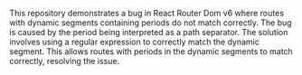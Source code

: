 This repository demonstrates a bug in React Router Dom v6 where routes with dynamic segments containing periods do not match correctly. The bug is caused by the period being interpreted as a path separator.  The solution involves using a regular expression to correctly match the dynamic segment.  This allows routes with periods in the dynamic segments to match correctly, resolving the issue.